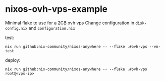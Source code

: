 # nixos-ovh-vps-example

Minimal flake to use for a 2GB ovh vps
Change configuration in `disk-config.nix` and `configuration.nix` 

test:

```
nix run github:nix-community/nixos-anywhere -- --flake .#ovh-vps --vm-test
```

deploy:
```
nix run github:nix-community/nixos-anywhere -- --flake .#ovh-vps root@<vps-ip>
```
